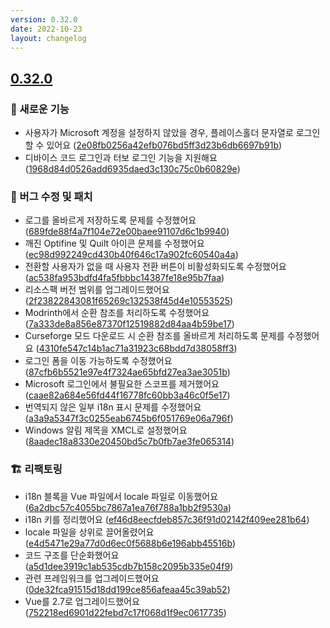 ```yaml
---
version: 0.32.0
date: 2022-10-23
layout: changelog
---
```

## [0.32.0](#0.32.0)
### 🚀 새로운 기능

- 사용자가 Microsoft 계정을 설정하지 않았을 경우, 플레이스홀더 문자열로 로그인할 수 있어요 ([2e08fb0256a42efb076bd5ff3d23b6db6697b91b](https://github.com/Voxelum/x-minecraft-launcher/commit/2e08fb0256a42efb076bd5ff3d23b6db6697b91b))
- 디바이스 코드 로그인과 터보 로그인 기능을 지원해요 ([1968d84d0526add6935daed3c130c75c0b60829e](https://github.com/Voxelum/x-minecraft-launcher/commit/1968d84d0526add6935daed3c130c75c0b60829e))

### 🐛 버그 수정 및 패치

- 로그를 올바르게 저장하도록 문제를 수정했어요 ([689fde88f4a7f104e72e00baee91107d6c1b9940](https://github.com/Voxelum/x-minecraft-launcher/commit/689fde88f4a7f104e72e00baee91107d6c1b9940))
- 깨진 Optifine 및 Quilt 아이콘 문제를 수정했어요 ([ec98d992249cd430b40f646c17a902fc60540a4a](https://github.com/Voxelum/x-minecraft-launcher/commit/ec98d992249cd430b40f646c17a902fc60540a4a))
- 전환할 사용자가 없을 때 사용자 전환 버튼이 비활성화되도록 수정했어요 ([ac538fa953bdfd4fa5fbbbc14387fe18e95b7faa](https://github.com/Voxelum/x-minecraft-launcher/commit/ac538fa953bdfd4fa5fbbbc14387fe18e95b7faa))
- 리소스팩 버전 범위를 업그레이드했어요 ([2f23822843081f65269c132538f45d4e10553525](https://github.com/Voxelum/x-minecraft-launcher/commit/2f23822843081f65269c132538f45d4e10553525))
- Modrinth에서 순환 참조를 처리하도록 수정했어요 ([7a333de8a856e87370f12519882d84aa4b59be17](https://github.com/Voxelum/x-minecraft-launcher/commit/7a333de8a856e87370f12519882d84aa4b59be17))
- Curseforge 모드 다운로드 시 순환 참조를 올바르게 처리하도록 문제를 수정했어요 ([4310fe547c14b1ac71a31923c68bdd7d38058ff3](https://github.com/Voxelum/x-minecraft-launcher/commit/4310fe547c14b1ac71a31923c68bdd7d38058ff3))
- 로그인 폼을 이동 가능하도록 수정했어요 ([87cfb6b5521e97e4f7324ae65bfd27ea3ae3051b](https://github.com/Voxelum/x-minecraft-launcher/commit/87cfb6b5521e97e4f7324ae65bfd27ea3ae3051b))
- Microsoft 로그인에서 불필요한 스코프를 제거했어요 ([caae82a684e56fd44f16778fc60bb3a46c0f5e17](https://github.com/Voxelum/x-minecraft-launcher/commit/caae82a684e56fd44f16778fc60bb3a46c0f5e17))
- 번역되지 않은 일부 i18n 표시 문제를 수정했어요 ([a3a9a5347f3c0255eab6745b6f051769e06a796f](https://github.com/Voxelum/x-minecraft-launcher/commit/a3a9a5347f3c0255eab6745b6f051769e06a796f))
- Windows 알림 제목을 XMCL로 설정했어요 ([8aadec18a8330e20450bd5c7b0fb7ae3fe065314](https://github.com/Voxelum/x-minecraft-launcher/commit/8aadec18a8330e20450bd5c7b0fb7ae3fe065314))

### 🏗️ 리팩토링

- i18n 블록을 Vue 파일에서 locale 파일로 이동했어요 ([6a2dbc57c4055bc7867a1ea76f788a1bb2f9530a](https://github.com/Voxelum/x-minecraft-launcher/commit/6a2dbc57c4055bc7867a1ea76f788a1bb2f9530a))
- i18n 키를 정리했어요 ([ef46d8eecfdeb857c36f91d02142f409ee281b64](https://github.com/Voxelum/x-minecraft-launcher/commit/ef46d8eecfdeb857c36f91d02142f409ee281b64))
- locale 파일을 상위로 끌어올렸어요 ([e4d5471e29a77d0d6ec0f5688b6e196abb45516b](https://github.com/Voxelum/x-minecraft-launcher/commit/e4d5471e29a77d0d6ec0f5688b6e196abb45516b))
- 코드 구조를 단순화했어요 ([a5d1dee3919c1ab535cdb7b158c2095b335e04f9](https://github.com/Voxelum/x-minecraft-launcher/commit/a5d1dee3919c1ab535cdb7b158c2095b335e04f9))
- 관련 프레임워크를 업그레이드했어요 ([0de32fca91515d18dd199ce856afeaa45c39ab52](https://github.com/Voxelum/x-minecraft-launcher/commit/0de32fca91515d18dd199ce856afeaa45c39ab52))
- Vue를 2.7로 업그레이드했어요 ([752218ed6901d22febd7c17f068d1f9ec0617735](https://github.com/Voxelum/x-minecraft-launcher/commit/752218ed6901d22febd7c17f068d1f9ec0617735))
